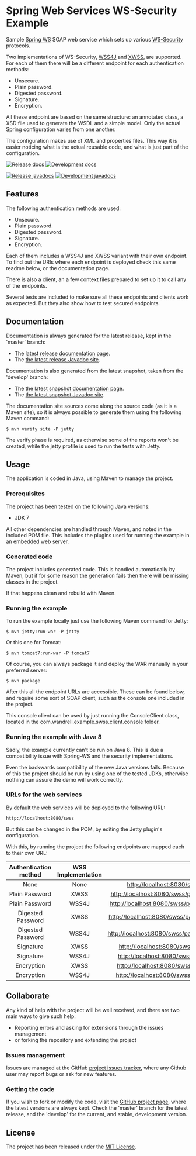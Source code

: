 # Spring Web Services WS-Security Example

Sample [Spring WS][spring-ws] SOAP web service which sets up various [WS-Security][ws-security] protocols.

Two implementations of WS-Security, [WSS4J][wss4j] and [XWSS][xwss], are supported. For each of them there will be a different endpoint for each authentication methods:

- Unsecure.
- Plain password.
- Digested password.
- Signature.
- Encryption.

All these endpoint are based on the same structure: an annotated class, a XSD file used to generate the WSDL and a simple model. Only the actual Spring configuration varies from one another.

The configuration makes use of XML and properties files. This way it is easier noticing what is the actual reusable code, and what is just part of the configuration.

[![Release docs](https://img.shields.io/badge/docs-release-blue.svg)][site-release]
[![Development docs](https://img.shields.io/badge/docs-develop-blue.svg)][site-develop]

[![Release javadocs](https://img.shields.io/badge/javadocs-release-blue.svg)][javadoc-release]
[![Development javadocs](https://img.shields.io/badge/javadocs-develop-blue.svg)][javadoc-develop]

## Features

The following authentication methods are used:

- Unsecure.
- Plain password.
- Digested password.
- Signature.
- Encryption.

Each of them includes a WSS4J and XWSS variant with their own endpoint. To find out the URIs where each endpoint is deployed check this same readme below, or the documentation page.

There is also a client, an a few context files prepared to set up it to call any of the endpoints.

Several tests are included to make sure all these endpoints and clients work as expected. But they also show how to test secured endpoints.

## Documentation

Documentation is always generated for the latest release, kept in the 'master' branch:

- The [latest release documentation page][site-release].
- The [the latest release Javadoc site][javadoc-release].

Documentation is also generated from the latest snapshot, taken from the 'develop' branch:

- The [the latest snapshot documentation page][site-develop].
- The [the latest snapshot Javadoc site][javadoc-develop].

The documentation site sources come along the source code (as it is a Maven site), so it is always possible to generate them using the following Maven command:

```
$ mvn verify site -P jetty
```

The verify phase is required, as otherwise some of the reports won't be created, while the jetty profile is used to run the tests with Jetty.

## Usage

The application is coded in Java, using Maven to manage the project.

### Prerequisites

The project has been tested on the following Java versions:
* JDK 7

All other dependencies are handled through Maven, and noted in the included POM file. This includes the plugins used for running the example in an embedded web server.

### Generated code

The project includes generated code. This is handled automatically by Maven, but if for some reason the generation fails then there will be missing classes in the project.

If that happens clean and rebuild with Maven.

### Running the example

To run the example locally just use the following Maven command for Jetty:

```
$ mvn jetty:run-war -P jetty
```

Or this one for Tomcat:

```
$ mvn tomcat7:run-war -P tomcat7
```

Of course, you can always package it and deploy the WAR manually in your preferred server:

```
$ mvn package
```

After this all the endpoint URLs are accessible. These can be found below, and require some sort of SOAP client, such as the console one included in the project.

This console client can be used by just running the ConsoleClient class, located in the com.wandrell.example.swss.client.console folder.

### Running the example with Java 8

Sadly, the example currently can't be run on Java 8. This is due a compatibility issue with Spring-WS and the security implementations.

Even the backwards compatibility of the new Java versions fails. Because of this the project should be run by using one of the tested JDKs, otherwise nothing can assure the demo will work correctly.

### URLs for the web services

By default the web services will be deployed to the following URL:

```
http://localhost:8080/swss
```

But this can be changed in the POM, by editing the Jetty plugin's configuration.

With this, by running the project the following endpoints are mapped each to their own URL:

|Authentication method|WSS Implementation|URL|
|:-:|:-:|:-:|
|None|None|[http://localhost:8080/swss/unsecure/entities.wsdl](http://localhost:8080/swss/unsecure/entities.wsdl)|
|Plain Password|XWSS|[http://localhost:8080/swss/password/plain/xwss/entities.wsdl](http://localhost:8080/swss/password/plain/xwss/entities.wsdl)|
|Plain Password|WSS4J|[http://localhost:8080/swss/password/plain/wss4j/entities.wsdl](http://localhost:8080/swss/password/plain/wss4j/entities.wsdl)|
|Digested Password|XWSS|[http://localhost:8080/swss/password/digest/xwss/entities.wsdl](http://localhost:8080/swss/password/digest/xwss/entities.wsdl)|
|Digested Password|WSS4J|[http://localhost:8080/swss/password/digest/wss4j/entities.wsdl](http://localhost:8080/swss/password/digest/wss4j/entities.wsdl)|
|Signature|XWSS|[http://localhost:8080/swss/signature/xwss/entities.wsdl](http://localhost:8080/swss/signature/xwss/entities.wsdl)|
|Signature|WSS4J|[http://localhost:8080/swss/signature/wss4j/entities.wsdl](http://localhost:8080/swss/signature/wss4j/entities.wsdl)|
|Encryption|XWSS|[http://localhost:8080/swss/encryption/xwss/entities.wsdl](http://localhost:8080/swss/encryption/xwss/entities.wsdl)|
|Encryption|WSS4J|[http://localhost:8080/swss/encryption/wss4j/entities.wsdl](http://localhost:8080/swss/encryption/wss4j/entities.wsdl)|

## Collaborate

Any kind of help with the project will be well received, and there are two main ways to give such help:

- Reporting errors and asking for extensions through the issues management
- or forking the repository and extending the project

### Issues management

Issues are managed at the GitHub [project issues tracker][issues], where any Github user may report bugs or ask for new features.

### Getting the code

If you wish to fork or modify the code, visit the [GitHub project page][scm], where the latest versions are always kept. Check the 'master' branch for the latest release, and the 'develop' for the current, and stable, development version.

## License

The project has been released under the [MIT License][license].

[issues]: https://github.com/bernardo-mg/swss-soap-example/issues
[javadoc-develop]: http://docs.wandrell.com/development/maven/swss-soap-example/apidocs
[javadoc-release]: http://docs.wandrell.com/maven/swss-soap-example/apidocs
[license]: http://www.opensource.org/licenses/mit-license.php
[scm]: https://github.com/bernardo-mg/spring-ws-security-soap-example
[site-develop]: http://docs.wandrell.com/development/maven/swss-soap-example
[site-release]: http://docs.wandrell.com/maven/swss-soap-example

[ws-security]: https://www.oasis-open.org/committees/wss/
[xwss]: https://docs.oracle.com/cd/E17802_01/webservices/webservices/docs/1.6/tutorial/doc/XWS-SecurityIntro4.html
[wss4j]: https://ws.apache.org/wss4j/

[spring-ws]: http://projects.spring.io/spring-ws/
